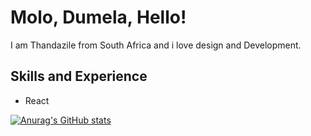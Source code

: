 # Molo, Dumela, Hello!

I am Thandazile from South Africa and i love design and Development.


## Skills and Experience
* React


[![Anurag's GitHub stats](https://github-readme-stats.vercel.app/api?username=thandazilegcisa)](https://github.com/anuraghazra/github-readme-stats)
